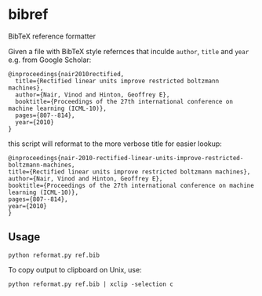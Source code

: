 # bibref
BibTeX reference formatter

Given a file with BibTeX style refernces that inculde `author`, `title` and `year` e.g. from Google Scholar:

```
@inproceedings{nair2010rectified,
  title={Rectified linear units improve restricted boltzmann machines},
  author={Nair, Vinod and Hinton, Geoffrey E},
  booktitle={Proceedings of the 27th international conference on machine learning (ICML-10)},
  pages={807--814},
  year={2010}
}
```

this script  will reformat to the more verbose title for easier lookup:

```
@inproceedings{nair-2010-rectified-linear-units-improve-restricted-boltzmann-machines,
title={Rectified linear units improve restricted boltzmann machines},
author={Nair, Vinod and Hinton, Geoffrey E},
booktitle={Proceedings of the 27th international conference on machine learning (ICML-10)},
pages={807--814},
year={2010}
}
```

## Usage

```
python reformat.py ref.bib
```

To copy output to clipboard on Unix, use:

```
python reformat.py ref.bib | xclip -selection c
```